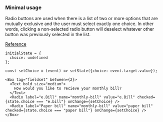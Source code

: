 ### Minimal usage

Radio buttons are used when there is a list of two or more options that are mutually exclusive and the user must select exactly one choice. In other words, clicking a non-selected radio button will deselect whatever other button was previously selected in the list.

<a href="https://www.nngroup.com/articles/checkboxes-vs-radio-buttons/" target="_blank">Reference</a>

```
initialState = {
  choice: undefined
};

const setChoice = (event) => setState({choice: event.target.value});

<Box tag="fieldset" between={2}>
  <Text bold size="medium">
    How would you like to recieve your monthly bill?
  </Text>
  <Radio label="e.Bill" name="monthly-bill" value="e.Bill" checked={state.choice === "e.bill"} onChange={setChoice} />
  <Radio label="Paper bill" name="monthly-bill" value="paper bill" checked={state.choice === "paper bill"} onChange={setChoice} />
</Box>
```
